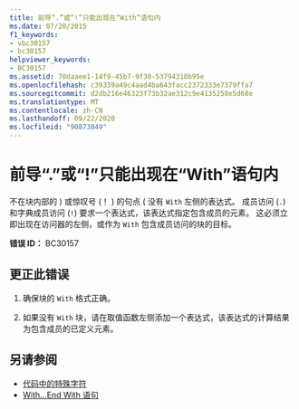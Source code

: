 ```yaml
---
title: 前导“.”或“!”只能出现在“With”语句内
ms.date: 07/20/2015
f1_keywords:
- vbc30157
- bc30157
helpviewer_keywords:
- BC30157
ms.assetid: 70daaee1-14f9-45b7-9f30-53794310b95e
ms.openlocfilehash: c39339a49c4aad4ba643facc2372333e7379ffa7
ms.sourcegitcommit: d2db216e46323f73b32ae312c9e4135258e5d68e
ms.translationtype: MT
ms.contentlocale: zh-CN
ms.lasthandoff: 09/22/2020
ms.locfileid: "90873849"
---
```

# <a name="leading--or--can-only-appear-inside-a-with-statement"></a>前导“.”或“!”只能出现在“With”语句内

不在块内部的 ) 或惊叹号 (！ ) 的句点 ( 没有 `With` 左侧的表达式。 成员访问 (`.`) 和字典成员访问 (`!`) 要求一个表达式，该表达式指定包含成员的元素。 这必须立即出现在访问器的左侧，或作为 `With` 包含成员访问的块的目标。  
  
 **错误 ID：** BC30157  
  
## <a name="to-correct-this-error"></a>更正此错误  
  
1. 确保块的 `With` 格式正确。  
  
2. 如果没有 `With` 块，请在取值函数左侧添加一个表达式，该表达式的计算结果为包含成员的已定义元素。  
  
## <a name="see-also"></a>另请参阅

- [代码中的特殊字符](../../programming-guide/program-structure/special-characters-in-code.md)
- [With...End With 语句](../statements/with-end-with-statement.md)
